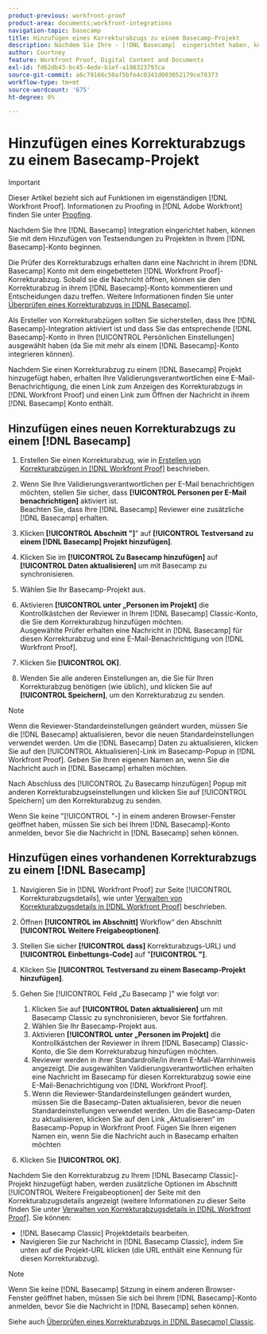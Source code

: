 ```yaml
---
product-previous: workfront-proof
product-area: documents;workfront-integrations
navigation-topic: basecamp
title: Hinzufügen eines Korrekturabzugs zu einem Basecamp-Projekt
description: Nachdem Sie Ihre - [!DNL Basecamp]  eingerichtet haben, können Sie mit dem Hinzufügen von Testsendungen zu Projekten in Ihrem - [!DNL Basecamp]  beginnen.
author: Courtney
feature: Workfront Proof, Digital Content and Documents
exl-id: fd62db43-bc45-4ede-b1ef-a198323793ca
source-git-commit: a6c79166c50af5bfe4c0341d003052179ce78373
workflow-type: tm+mt
source-wordcount: '675'
ht-degree: 0%

---
```


# Hinzufügen eines Korrekturabzugs zu einem Basecamp-Projekt

>[!IMPORTANT]
>
>Dieser Artikel bezieht sich auf Funktionen im eigenständigen [!DNL Workfront Proof]. Informationen zu Proofing in [!DNL Adobe Workfront] finden Sie unter [Proofing](../../../review-and-approve-work/proofing/proofing.md).

Nachdem Sie Ihre [!DNL Basecamp] Integration eingerichtet haben, können Sie mit dem Hinzufügen von Testsendungen zu Projekten in Ihrem [!DNL Basecamp]-Konto beginnen.

Die Prüfer des Korrekturabzugs erhalten dann eine Nachricht in ihrem [!DNL Basecamp] Konto mit dem eingebetteten [!DNL Workfront Proof]-Korrekturabzug. Sobald sie die Nachricht öffnen, können sie den Korrekturabzug in ihrem [!DNL Basecamp]-Konto kommentieren und Entscheidungen dazu treffen. Weitere Informationen finden Sie unter [Überprüfen eines Korrekturabzugs in [!DNL Basecamp]](../../../workfront-proof/wp-integrations/basecamp/review-proof-basecamp.md).

Als Ersteller von Korrekturabzügen sollten Sie sicherstellen, dass Ihre [!DNL Basecamp]-Integration aktiviert ist und dass Sie das entsprechende [!DNL Basecamp]-Konto in Ihren [!UICONTROL Persönlichen Einstellungen] ausgewählt haben (da Sie mit mehr als einem [!DNL Basecamp]-Konto integrieren können).

Nachdem Sie einen Korrekturabzug zu einem [!DNL Basecamp] Projekt hinzugefügt haben, erhalten Ihre Validierungsverantwortlichen eine E-Mail-Benachrichtigung, die einen Link zum Anzeigen des Korrekturabzugs in [!DNL Workfront Proof] und einen Link zum Öffnen der Nachricht in ihrem [!DNL Basecamp] Konto enthält.

## Hinzufügen eines neuen Korrekturabzugs zu einem [!DNL Basecamp]

1. Erstellen Sie einen Korrekturabzug, wie in [Erstellen von Korrekturabzügen in [!DNL Workfront Proof]](../../../workfront-proof/wp-work-proofsfiles/create-proofs-and-files/generate-proofs.md) beschrieben.
1. Wenn Sie Ihre Validierungsverantwortlichen per E-Mail benachrichtigen möchten, stellen Sie sicher, dass **[!UICONTROL Personen per E-Mail benachrichtigen]** aktiviert ist.\
   Beachten Sie, dass Ihre [!DNL Basecamp] Reviewer eine zusätzliche [!DNL Basecamp] erhalten.

1. Klicken **[!UICONTROL Abschnitt &quot;]**&quot; auf **[!UICONTROL Testversand zu einem [!DNL Basecamp] Projekt hinzufügen]**.

1. Klicken Sie im **[!UICONTROL Zu Basecamp hinzufügen]** auf **[!UICONTROL Daten aktualisieren]** um mit Basecamp zu synchronisieren.

1. Wählen Sie Ihr Basecamp-Projekt aus.
1. Aktivieren **[!UICONTROL unter „Personen im Projekt]** die Kontrollkästchen der Reviewer in Ihrem [!DNL Basecamp] Classic-Konto, die Sie dem Korrekturabzug hinzufügen möchten.\
   Ausgewählte Prüfer erhalten eine Nachricht in [!DNL Basecamp] für diesen Korrekturabzug und eine E-Mail-Benachrichtigung von [!DNL Workfront Proof].

1. Klicken Sie **[!UICONTROL OK]**.
1. Wenden Sie alle anderen Einstellungen an, die Sie für Ihren Korrekturabzug benötigen (wie üblich), und klicken Sie auf **[!UICONTROL Speichern]**, um den Korrekturabzug zu senden.

>[!NOTE]
>
>Wenn die Reviewer-Standardeinstellungen geändert wurden, müssen Sie die [!DNL Basecamp] aktualisieren, bevor die neuen Standardeinstellungen verwendet werden. Um die [!DNL Basecamp] Daten zu aktualisieren, klicken Sie auf den [!UICONTROL Aktualisieren]-Link im Basecamp-Popup in [!DNL Workfront Proof]. Geben Sie Ihren eigenen Namen an, wenn Sie die Nachricht auch in [!DNL Basecamp] erhalten möchten.
>
>Nach Abschluss des [!UICONTROL Zu Basecamp hinzufügen] Popup mit anderen Korrekturabzugseinstellungen und klicken Sie auf [!UICONTROL Speichern] um den Korrekturabzug zu senden.
>
>Wenn Sie keine &quot;[!UICONTROL &quot;-] in einem anderen Browser-Fenster geöffnet haben, müssen Sie sich bei Ihrem [!DNL Basecamp]-Konto anmelden, bevor Sie die Nachricht in [!DNL Basecamp] sehen können.

## Hinzufügen eines vorhandenen Korrekturabzugs zu einem [!DNL Basecamp]

1. Navigieren Sie in [!DNL Workfront Proof] zur Seite [!UICONTROL Korrekturabzugsdetails], wie unter [Verwalten von Korrekturabzugsdetails in [!DNL Workfront Proof]](../../../workfront-proof/wp-work-proofsfiles/manage-your-work/manage-proof-details.md) beschrieben.
1. Öffnen **[!UICONTROL im Abschnitt]** Workflow“ den Abschnitt **[!UICONTROL Weitere Freigabeoptionen]**.

1. Stellen Sie sicher **[!UICONTROL dass]** Korrekturabzugs-URL) und **[!UICONTROL Einbettungs-Code]** auf &quot;**[!UICONTROL &quot;]**.

1. Klicken Sie **[!UICONTROL Testversand zu einem Basecamp-Projekt hinzufügen]**.
1. Gehen Sie [!UICONTROL  Feld „Zu Basecamp ]&quot; wie folgt vor:

   1. Klicken Sie auf **[!UICONTROL Daten aktualisieren]** um mit Basecamp Classic zu synchronisieren, bevor Sie fortfahren.
   1. Wählen Sie Ihr Basecamp-Projekt aus.
   1. Aktivieren **[!UICONTROL unter „Personen im Projekt]** die Kontrollkästchen der Reviewer in Ihrem [!DNL Basecamp] Classic-Konto, die Sie dem Korrekturabzug hinzufügen möchten.
   1. Reviewer werden in ihrer Standardrolle/in ihrem E-Mail-Warnhinweis angezeigt. Die ausgewählten Validierungsverantwortlichen erhalten eine Nachricht im Basecamp für diesen Korrekturabzug sowie eine E-Mail-Benachrichtigung von [!DNL Workfront Proof].
   1. Wenn die Reviewer-Standardeinstellungen geändert wurden, müssen Sie die Basecamp-Daten aktualisieren, bevor die neuen Standardeinstellungen verwendet werden. Um die Basecamp-Daten zu aktualisieren, klicken Sie auf den Link „Aktualisieren“ im Basecamp-Popup in Workfront Proof. Fügen Sie Ihren eigenen Namen ein, wenn Sie die Nachricht auch in Basecamp erhalten möchten

1. Klicken Sie **[!UICONTROL OK]**.

Nachdem Sie den Korrekturabzug zu Ihrem [!DNL Basecamp Classic]-Projekt hinzugefügt haben, werden zusätzliche Optionen im Abschnitt [!UICONTROL Weitere Freigabeoptionen] der Seite mit den Korrekturabzugsdetails angezeigt (weitere Informationen zu dieser Seite finden Sie unter [Verwalten von Korrekturabzugsdetails in [!DNL Workfront Proof]](../../../workfront-proof/wp-work-proofsfiles/manage-your-work/manage-proof-details.md). Sie können:

* [!DNL Basecamp Classic] Projektdetails bearbeiten.
* Navigieren Sie zur Nachricht in [!DNL Basecamp Classic], indem Sie unten auf die Projekt-URL klicken (die URL enthält eine Kennung für diesen Korrekturabzug).

>[!NOTE]
>
>Wenn Sie keine [!DNL Basecamp] Sitzung in einem anderen Browser-Fenster geöffnet haben, müssen Sie sich bei Ihrem [!DNL Basecamp]-Konto anmelden, bevor Sie die Nachricht in [!DNL Basecamp] sehen können.

Siehe auch [Überprüfen eines Korrekturabzugs in  [!DNL Basecamp]  Classic](../../../workfront-proof/wp-integrations/basecamp-classic/review-proof-basecamp-classic.md).
